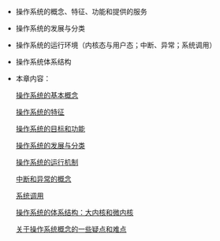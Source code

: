 - 操作系统的概念、特征、功能和提供的服务
- 操作系统的发展与分类
- 操作系统的运行环境（内核态与用户态；中断、异常；系统调用）
- 操作系统体系结构


- 本章内容：

  [操作系统的基本概念](http://c.biancheng.net/cpp/html/2579.html)

  [操作系统的特征](http://c.biancheng.net/cpp/html/2580.html)

  [操作系统的目标和功能](http://c.biancheng.net/cpp/html/2581.html)

  [操作系统的发展与分类](http://c.biancheng.net/cpp/html/2582.html)

  [操作系统的运行机制](http://c.biancheng.net/cpp/html/2583.html)

  [中断和异常的概念](http://c.biancheng.net/cpp/html/2584.html)

  [系统调用](http://c.biancheng.net/cpp/html/2585.html)

  [操作系统的体系结构：大内核和微内核](http://c.biancheng.net/cpp/html/2586.html)

  [关于操作系统概念的一些疑点和难点](http://c.biancheng.net/cpp/html/2587.html)
